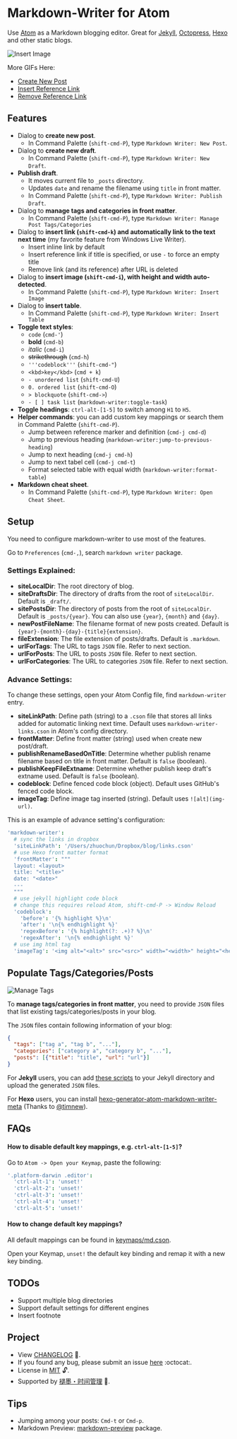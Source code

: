 # Markdown-Writer for Atom

Use [Atom](https://atom.io/) as a Markdown blogging editor. Great for [Jekyll](http://jekyllrb.com/), [Octopress](http://octopress.org/), [Hexo](http://hexo.io/) and other static blogs.

![Insert Image](http://i.imgur.com/s9ekMns.gif)

More GIFs Here:

- [Create New Post](http://i.imgur.com/BwntxhB.gif)
- [Insert Reference Link](http://i.imgur.com/L67TqyF.gif)
- [Remove Reference Link](http://i.imgur.com/TglzeJV.gif)

## Features

- Dialog to **create new post**.
  - In Command Palette (`shift-cmd-P`), type `Markdown Writer: New Post`.
- Dialog to **create new draft**.
  - In Command Palette (`shift-cmd-P`), type `Markdown Writer: New Draft`.
- **Publish draft**.
  - It moves current file to `_posts` directory.
  - Updates `date` and rename the filename using `title` in front matter.
  - In Command Palette (`shift-cmd-P`), type `Markdown Writer: Publish Draft`.
- Dialog to **manage tags and categories in front matter**.
  - In Command Palette (`shift-cmd-P`), type `Markdown Writer: Manage Post Tags/Categories`
- Dialog to **insert link (`shift-cmd-k`) and automatically link to the text next time** (my favorite feature from Windows Live Writer).
  - Insert inline link by default
  - Insert reference link if title is specified, or use `-` to force an empty title
  - Remove link (and its reference) after URL is deleted
- Dialog to **insert image (`shift-cmd-i`), with height and width auto-detected**.
  - In Command Palette (`shift-cmd-P`), type `Markdown Writer: Insert Image`
- Dialog to **insert table**.
  - In Command Palette (`shift-cmd-P`), type `Markdown Writer: Insert Table`
- **Toggle text styles**:
  - `code` (`cmd-'`)
  - **bold** (`cmd-b`)
  - _italic_ (`cmd-i`)
  - ~~strikethrough~~ (`cmd-h`)
  - `'''codeblock'''` (`shift-cmd-"`)
  - `<kbd>key</kbd>` (`cmd + k`)
  - `- unordered list` (`shift-cmd-U`)
  - `0. ordered list` (`shift-cmd-O`)
  - `> blockquote` (`shift-cmd->`)
  - `- [ ] task list` (`markdown-writer:toggle-task`)
- **Toggle headings**: `ctrl-alt-[1-5]` to switch among `H1` to `H5`.
- **Helper commands**: you can add custom key mappings or search them in Command Palette (`shift-cmd-P`).
  - Jump between reference marker and definition (`cmd-j cmd-d`)
  - Jump to previous heading (`markdown-writer:jump-to-previous-heading`)
  - Jump to next heading (`cmd-j cmd-h`)
  - Jump to next tabel cell (`cmd-j cmd-t`)
  - Format selected table with equal width (`markdown-writer:format-table`)
- **Markdown cheat sheet**.
  - In Command Palette (`shift-cmd-P`), type `Markdown Writer: Open Cheat Sheet`.

## Setup

You need to configure markdown-writer to use most of the features.

Go to `Preferences` (`cmd-,`), search `markdown writer` package.

### Settings Explained:

- **siteLocalDir**: The root directory of blog.
- **siteDraftsDir**: The directory of drafts from the root of `siteLocalDir`. Default is `_draft/`.
- **sitePostsDir**: The directory of posts from the root of `siteLocalDir`. Default is `_posts/{year}`. You can also use `{year}`, `{month}` and `{day}`.
- **newPostFileName**: The filename format of new posts created. Default is `{year}-{month}-{day}-{title}{extension}`.
- **fileExtension**: The file extension of posts/drafts. Default is `.markdown`.
- **urlForTags**: The URL to tags `JSON` file. Refer to next section.
- **urlForPosts**: The URL to posts `JSON` file. Refer to next section.
- **urlForCategories**: The URL to categories `JSON` file. Refer to next section.

### Advance Settings:

To change these settings, open your Atom Config file, find `markdown-writer` entry.

- **siteLinkPath**: Define path (string) to a `.cson` file that stores all links added for automatic linking next time.
  Default uses `markdown-writer-links.cson` in Atom's config directory.
- **frontMatter**: Define front matter (string) used when create new post/draft.
- **publishRenameBasedOnTitle**: Determine whether publish rename filename based on title in front matter. Default is `false` (boolean).
- **publishKeepFileExtname**: Determine whether publish keep draft's extname used. Default is `false` (boolean).
- **codeblock**: Define fenced code block (object). Default uses GitHub's fenced code block.
- **imageTag**: Define image tag inserted (string). Default uses `![alt](img-url)`.

This is an example of advance setting's configuration:

```coffee
'markdown-writer':
  # sync the links in dropbox
  'siteLinkPath': '/Users/zhuochun/Dropbox/blog/links.cson'
  # use Hexo front matter format
  'frontMatter': """
  layout: <layout>
  title: "<title>"
  date: "<date>"
  ---
  """
  # use jekyll highlight code block
  # change this requires reload Atom, shift-cmd-P -> Window Reload
  'codeblock':
    'before': '{% highlight %}\n'
    'after': '\n{% endhighlight %}'
    'regexBefore': '{% highlight(?: .+)? %}\n'
    'regexAfter': '\n{% endhighlight %}'
  # use img html tag
  'imageTag': '<img alt="<alt>" src="<src>" width="<width>" height="<height>" class="aligncenter" />'
```

## Populate Tags/Categories/Posts

![Manage Tags](http://i.imgur.com/amt2m0Y.png)

To **manage tags/categories in front matter**, you need to provide `JSON` files that list existing tags/categories/posts in your blog.

The `JSON` files contain following information of your blog:

```json
{
  "tags": ["tag a", "tag b", "..."],
  "categories": ["category a", "category b", "..."],
  "posts": [{"title": "title", "url": "url"}]
}
```

For **Jekyll** users, you can add [these scripts](https://gist.github.com/zhuochun/fe127356bcf8c07ae1fb) to your Jekyll directory and upload the generated `JSON` files.

For **Hexo** users, you can install [hexo-generator-atom-markdown-writer-meta](https://github.com/timnew/hexo-generator-atom-markdown-writer-meta) (Thanks to [@timnew](https://github.com/timnew)).

## FAQs

#### How to disable default key mappings, e.g. `ctrl-alt-[1-5]`?

Go to `Atom -> Open your Keymap`, paste the following:

```coffee
'.platform-darwin .editor':
  'ctrl-alt-1': 'unset!'
  'ctrl-alt-2': 'unset!'
  'ctrl-alt-3': 'unset!'
  'ctrl-alt-4': 'unset!'
  'ctrl-alt-5': 'unset!'
```

#### How to change default key mappings?

All default mappings can be found in [keymaps/md.cson](https://github.com/zhuochun/md-writer/blob/master/keymaps/md.cson).

Open your Keymap, `unset!` the default key binding and remap it with a new key binding.

## TODOs

- Support multiple blog directories
- Support default settings for different engines
- Insert footnote

## Project

- View [CHANGELOG](https://github.com/zhuochun/md-writer/blob/master/CHANGELOG.md) :notebook_with_decorative_cover:.
- If you found any bug, please submit an issue [here](https://github.com/zhuochun/md-writer/issues) :octocat:.
- License in [MIT](https://github.com/zhuochun/md-writer/blob/master/LICENSE.md) :unlock:.
- Supported by [褪墨・时间管理](http://www.mifengtd.cn/) :muscle:.

## Tips

- Jumping among your posts: `Cmd-t` or `Cmd-p`.
- Markdown Preview: [markdown-preview](https://atom.io/packages/markdown-preview) package.
